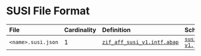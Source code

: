 # SUSI File Format

File | Cardinality | Definition | Schema | Example
:--- | :--- | :--- | :--- | :---
`<name>.susi.json` | 1 | [`zif_aff_susi_v1.intf.abap`](./type/zif_aff_susi_v1.intf.abap) | [`susi-v1.json`](./susi-v1.json) | [`55fae0107acd2ee619d9f869c651edhs.susi.json`](./examples/55fae0107acd2ee619d9f869c651edhs.susi.json)
